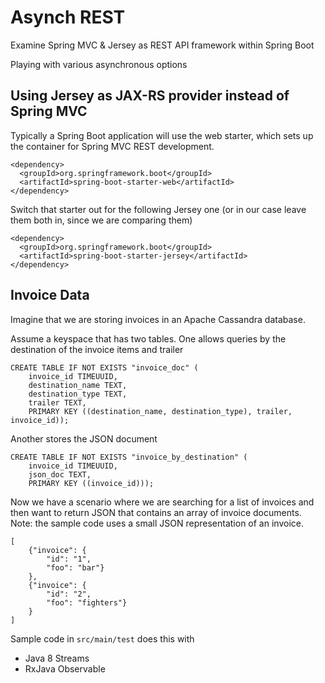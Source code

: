 # Asynch REST
Examine Spring MVC & Jersey as REST API framework within Spring Boot

Playing with various asynchronous options 

## Using Jersey as JAX-RS provider instead of Spring MVC
Typically a Spring Boot application will use the web starter, which sets up the container for Spring MVC REST development.

    <dependency>
      <groupId>org.springframework.boot</groupId>
      <artifactId>spring-boot-starter-web</artifactId>
    </dependency>


Switch that starter out for the following Jersey one (or in our case leave them both in, since we are comparing them)

    <dependency>
      <groupId>org.springframework.boot</groupId>
      <artifactId>spring-boot-starter-jersey</artifactId>
    </dependency>

## Invoice Data
Imagine that we are storing invoices in an Apache Cassandra database.

Assume a keyspace that has two tables. 
One allows queries by the destination of the invoice items and trailer

	CREATE TABLE IF NOT EXISTS "invoice_doc" (
		invoice_id TIMEUUID,
		destination_name TEXT,
		destination_type TEXT,
		trailer TEXT,
		PRIMARY KEY ((destination_name, destination_type), trailer, invoice_id));

Another stores the JSON document
	
	CREATE TABLE IF NOT EXISTS "invoice_by_destination" (
		invoice_id TIMEUUID,
		json_doc TEXT,
		PRIMARY KEY ((invoice_id)));	


Now we have a scenario where we are searching for a list of invoices and then want to return JSON that contains an array of invoice documents. Note: the sample code uses a small JSON representation of an invoice.

	[
		{"invoice": {
			"id": "1",
			"foo": "bar"}
		},
		{"invoice": {
			"id": "2",
			"foo": "fighters"}
		}
	]

Sample code in `src/main/test` does this with
* Java 8 Streams
* RxJava Observable

